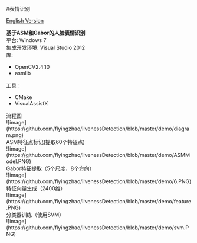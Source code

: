 #表情识别

[English Version](https://github.com/flyingzhao/FacialExpressionDetection/blob/master/English.md)

<strong>基于ASM和Gabor的人脸表情识别</strong><br>
平台: Windows 7<br>
集成开发环境: Visual Studio 2012<br>
库: 
<ul>
<li>OpenCV2.4.10</li>
<li>asmlib</li>
</ul>
工具：
<ul>
<li>CMake</li>
<li>VisualAssistX</li>
</ul>
流程图<br/>
![image](https://github.com/flyingzhao/livenessDetection/blob/master/demo/diagram.png)<br>
ASM特征点标记(提取60个特征点)<br>
![image](https://github.com/flyingzhao/livenessDetection/blob/master/demo/ASMModel.PNG)<br>
Gabor特征提取（5个尺度，8个方向）<br/>
![image](https://github.com/flyingzhao/livenessDetection/blob/master/demo/6.PNG)<br>
特征向量生成（2400维）<br/>
![image](https://github.com/flyingzhao/livenessDetection/blob/master/demo/feature.PNG)<br>
分类器训练（使用SVM）<br/>
![image](https://github.com/flyingzhao/livenessDetection/blob/master/demo/svm.PNG)<br>
